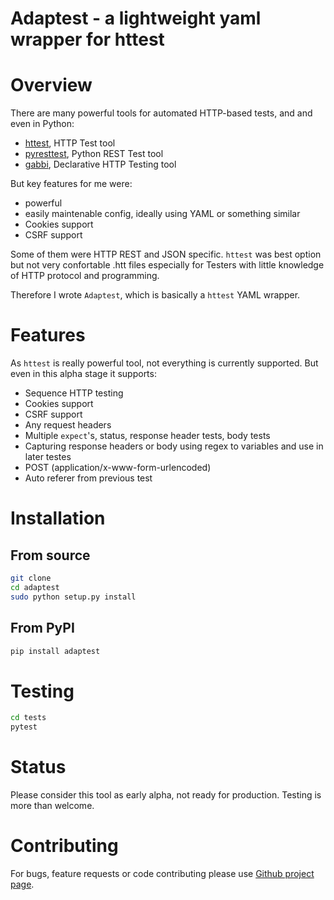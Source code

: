 Adaptest - a lightweight yaml wrapper for httest
================================================

# Overview

There are many powerful tools for automated HTTP-based tests, and and even in Python:

- [httest](http://htt.sourceforge.net/), HTTP Test tool
- [pyresttest](https://github.com/svanoort/pyresttest), Python REST Test tool
- [gabbi](https://github.com/cdent/gabbi), Declarative HTTP Testing tool

But key features for me were:

- powerful
- easily maintenable config, ideally using YAML or something similar
- Cookies support
- CSRF support

Some of them were HTTP REST and JSON specific. `httest` was best option but not
very confortable .htt files especially for Testers with little knowledge of HTTP
protocol and programming.

Therefore I wrote `Adaptest`, which is basically a `httest` YAML wrapper.
 
# Features
 
As `httest` is really powerful tool, not everything is currently supported. But
even in this alpha stage it supports:

- Sequence HTTP testing
- Cookies support
- CSRF support
- Any request headers
- Multiple `expect`'s, status, response header tests, body tests
- Capturing response headers or body using regex to variables and use in later testes
- POST (application/x-www-form-urlencoded)
- Auto referer from previous test 

# Installation

## From source

```bash
git clone 
cd adaptest
sudo python setup.py install
```

## From PyPI

```bash
pip install adaptest
```

# Testing

```bash
cd tests
pytest
```

# Status

Please consider this tool as early alpha, not ready for production. Testing is more than welcome.

# Contributing

For bugs, feature requests or code contributing please use [Github project page](xs).

